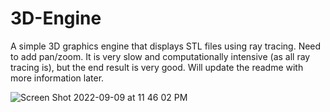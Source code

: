 # 3D-Engine
A simple 3D graphics engine that displays STL files using ray tracing. Need to add pan/zoom. It is very slow and computationally intensive (as all ray tracing is), but the end result is very good. Will update the readme with more information later.

![Screen Shot 2022-09-09 at 11 46 02 PM](https://user-images.githubusercontent.com/43012097/189473448-002aed58-2033-4613-b0cd-942a5896501a.png)
